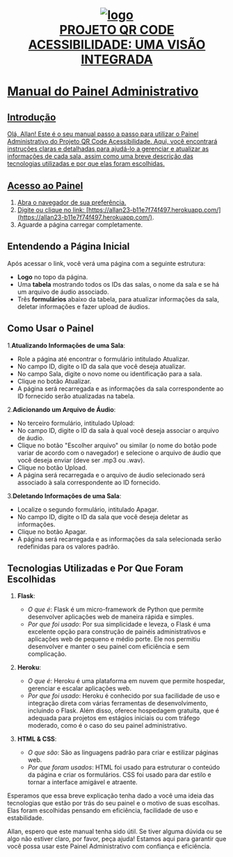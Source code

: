 
<h1 align="center">
  <br>
  <a href="https://github.com/porcaria23/Allan"><img src="https://i.ibb.co/rpLbkbq/logo.jpg" alt="logo" border="0">
  <br>
  PROJETO QR CODE ACESSIBILIDADE: UMA VISÃO INTEGRADA
  <br>
</h1>

# Manual do Painel Administrativo

## Introdução

Olá, Allan! Este é o seu manual passo a passo para utilizar o Painel Administrativo do Projeto QR Code Acessibilidade. Aqui, você encontrará instruções claras e detalhadas para ajudá-lo a gerenciar e atualizar as informações de cada sala, assim como uma breve descrição das tecnologias utilizadas e por que elas foram escolhidas.

## Acesso ao Painel

1. Abra o navegador de sua preferência.
2. Digite ou clique no link: [https://allan23-b11e7f74f497.herokuapp.com/](https://allan23-b11e7f74f497.herokuapp.com/).
3. Aguarde a página carregar completamente.

## Entendendo a Página Inicial

Após acessar o link, você verá uma página com a seguinte estrutura:

- **Logo** no topo da página.
- Uma **tabela** mostrando todos os IDs das salas, o nome da sala e se há um arquivo de áudio associado.
- Três **formulários** abaixo da tabela, para atualizar informações da sala, deletar informações e fazer upload de áudios.

## Como Usar o Painel 
1.**Atualizando Informações de uma Sala**:
  - Role a página até encontrar o formulário intitulado Atualizar.
  - No campo ID, digite o ID da sala que você deseja atualizar.
  - No campo Sala, digite o novo nome ou identificação para a sala.
  - Clique no botão Atualizar.
  - A página será recarregada e as informações da sala correspondente ao ID fornecido serão atualizadas na tabela.
    
2.**Adicionando um Arquivo de Áudio**:
  - No terceiro formulário, intitulado Upload:
  - No campo ID, digite o ID da sala à qual você deseja associar o arquivo de áudio.
  - Clique no botão "Escolher arquivo" ou similar (o nome do botão pode variar de acordo com o navegador) e selecione o arquivo de áudio que você deseja enviar (deve ser .mp3 ou .wav).
  - Clique no botão Upload.
  - A página será recarregada e o arquivo de áudio selecionado será associado à sala correspondente ao ID fornecido.
    
3.**Deletando Informações de uma Sala**:
  - Localize o segundo formulário, intitulado Apagar.
  - No campo ID, digite o ID da sala que você deseja deletar as informações.
  - Clique no botão Apagar.
  - A página será recarregada e as informações da sala selecionada serão redefinidas para os valores padrão.   

## Tecnologias Utilizadas e Por Que Foram Escolhidas
1. **Flask**:
   - *O que é*: Flask é um micro-framework de Python que permite desenvolver aplicações web de maneira rápida e simples.
   - *Por que foi usado*: Por sua simplicidade e leveza, o Flask é uma excelente opção para construção de painéis administrativos e aplicações web de pequeno e médio porte. Ele nos permitiu desenvolver e manter o seu painel com eficiência e sem complicação.

2. **Heroku**:
   - *O que é*: Heroku é uma plataforma em nuvem que permite hospedar, gerenciar e escalar aplicações web.
   - *Por que foi usado*: Heroku é conhecido por sua facilidade de uso e integração direta com várias ferramentas de desenvolvimento, incluindo o Flask. Além disso, oferece hospedagem gratuita, que é adequada para projetos em estágios iniciais ou com tráfego moderado, como é o caso do seu painel administrativo.

3. **HTML & CSS**:
   - *O que são*: São as linguagens padrão para criar e estilizar páginas web.
   - *Por que foram usados*: HTML foi usado para estruturar o conteúdo da página e criar os formulários. CSS foi usado para dar estilo e tornar a interface amigável e atraente.

Esperamos que essa breve explicação tenha dado a você uma ideia das tecnologias que estão por trás do seu painel e o motivo de suas escolhas. Elas foram escolhidas pensando em eficiência, facilidade de uso e estabilidade.

Allan, espero que este manual tenha sido útil. Se tiver alguma dúvida ou se algo não estiver claro, por favor, peça ajuda! Estamos aqui para garantir que você possa usar este Painel Administrativo com confiança e eficiência.

